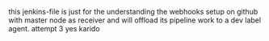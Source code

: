 this jenkins-file is just for the understanding the webhooks setup on github with master node as receiver and will offload its pipeline work to a dev label agent.
attempt 3
yes karido
